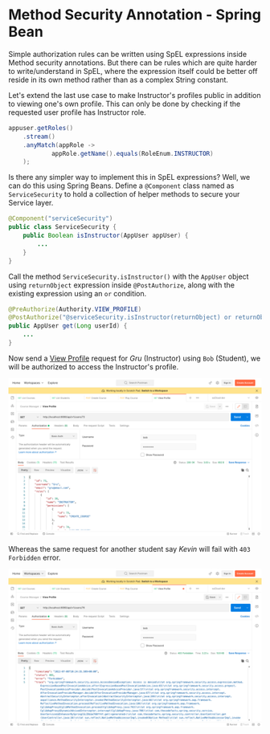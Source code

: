 # Method Security Annotation - Spring Bean

Simple authorization rules can be written using SpEL expressions inside Method security annotations. But there can be rules which are quite harder to write/understand in SpEL, where the expression itself could be better off reside in its own method rather than as a complex String constant.

Let's extend the last use case to make Instructor's profiles public in addition to viewing one's own profile. This can only be done by checking if the requested user profile has Instructor role.

```java
appuser.getRoles()  
	.stream()  
	.anyMatch(appRole ->  
	        appRole.getName().equals(RoleEnum.INSTRUCTOR)  
	);
```

Is there any simpler way to implement this in SpEL expressions? Well, we can do this using Spring Beans. Define a  `@Component` class named as `ServiceSecurity` to hold a collection of helper methods to secure your Service layer.

```java
@Component("serviceSecurity")  
public class ServiceSecurity {
	public Boolean isInstructor(AppUser appUser) {
		...
	}
}
```

Call the method `ServiceSecurity.isInstructor()` with the `AppUser` object using `returnObject` expression inside `@PostAuthorize`, along with the existing expression using an `or` condition.

```java
@PreAuthorize(Authority.VIEW_PROFILE)  
@PostAuthorize("@serviceSecurity.isInstructor(returnObject) or returnObject.username == authentication.name")  
public AppUser get(Long userId) {  
	...
}
```

Now send a [View Profile](http://localhost:8080/api/v1/users/%7BuserId%7D) request for *Gru* (Instructor) using `Bob` (Student), we will be authorized to access the Instructor's profile.

![View Instructor - 200](./assets/view_instructor_200.png)

Whereas the same request for another student say *Kevin* will fail with `403 Forbidden` error.

![View other student - 200](./assets/view_other_user_403.png)